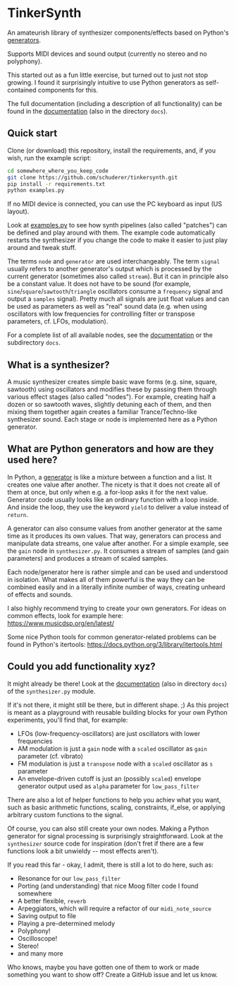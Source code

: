 # TinkerSynth

An amateurish library of synthesizer components/effects based on Python's [generators](https://wiki.python.org/moin/Generators).

Supports MIDI devices and sound output (currently no stereo and no polyphony).

This started out as a fun little exercise, but turned out to just not stop growing.
I found it surprisingly intuitive to use Python generators as self-contained components for this.

The full documentation (including a description of all functionality) can be found in
the [documentation](https://schuderer.github.io/tinkersynth/) (also in the directory `docs`).

## Quick start

Clone (or download) this repository, install the requirements,
and, if you wish, run the example script:

```bash
cd somewhere_where_you_keep_code
git clone https://github.com/schuderer/tinkersynth.git
pip install -r requirements.txt
python examples.py
```

If no MIDI device is connected, you can use the PC keyboard as input (US layout).

Look at [examples.py](https://schuderer.github.io/tinkersynth/examples.html) to see how synth pipelines (also called "patches") can be defined and play around with
them. The example code automatically restarts the synthesizer if you change the code
to make it easier to just play around and tweak stuff.

The terms `node` and `generator` are used interchangeably. The term `signal` usually refers
to another generator's output which is processed by the current generator (sometimes also called `stream`).
But it can in principle also be a constant value. It does not have to be sound
(for example, `sine`/`square`/`sawtooth`/`triangle` oscillators consume a `frequency` signal
and output a `samples` signal). Pretty much all signals are just float values and
can be used as parameters as well as "real" sound data (e.g. when using 
oscillators with low frequencies for controlling filter or transpose parameters, 
cf. LFOs, modulation).

For a complete list of all available nodes, see the [documentation](https://schuderer.github.io/tinkersynth/)
or the subdirectory `docs`.

## What is a synthesizer?

A music synthesizer creates simple basic wave forms (e.g. sine, square, sawtooth)
using oscillators and modifies these by passing them through various effect stages
(also called "nodes"). For example, creating half a dozen or so sawtooth waves,
slightly detuning each of them, and then mixing them together again creates a
familiar Trance/Techno-like synthesizer sound. Each stage or node is implemented
here as a Python generator.

## What are Python generators and how are they used here?

In Python, a [generator](https://wiki.python.org/moin/Generators) is like a mixture between a function and a list. It creates
one value after another. The nicety is that it does not create all of them at once,
but only when e.g. a for-loop asks it for the next value. Generator code usually looks
like an ordinary function with a loop inside. And inside the loop, they use the keyword
`yield` to deliver a value instead of `return`.

A generator can also consume values from another generator at the same time as it
produces its own values. That way, generators can process and manipulate data streams,
one value after another. For a simple example, see the `gain` node in `synthesizer.py`.
It consumes a stream of samples (and gain parameters) and produces a stream of scaled
samples.

Each node/generator here is rather simple and can be used and understood in
isolation. What makes all of them powerful is the way they can be combined easily and
in a literally infinite number of ways, creating unheard of effects and sounds.

I also highly recommend trying to create your own generators. For ideas on common effects,
look for example here: https://www.musicdsp.org/en/latest/

Some nice Python tools for common generator-related problems can be found
in Python's itertools: https://docs.python.org/3/library/itertools.html

## Could you add functionality xyz?

It might already be there! Look at the [documentation](https://schuderer.github.io/tinkersynth/) (also in directory `docs`)
of the `synthesizer.py` module.

If it's not there, it might still be there, but in different shape. ;) As this project is meant as a playground 
with reusable building blocks
for your own Python experiments, you'll find that, for example:
 - LFOs (low-frequency-oscillators) are just oscillators with lower frequencies
 - AM modulation is just a `gain` node with a `scaled` oscillator as `gain` parameter (cf. vibrato)
 - FM modulation is just a `transpose` node with a `scaled` oscillator as `s` parameter
 - An envelope-driven cutoff is just an (possibly `scaled`) envelope generator output used as `alpha` parameter for `low_pass_filter`

There are also a lot of helper functions to help you achiev what you want,
such as basic arithmetic functions, scaling, constraints, if_else, or applying
arbitrary custom functions to the signal.

Of course, you can also still create your own nodes. Making a Python generator for
signal processing is surprisingly straightforward. Look at the `synthesizer` source code
for inspiration (don't fret if there are a few functions look a bit unwieldy -- most effects aren't).

If you read this far - okay, I admit, there is still a lot to do here, such as:
 - Resonance for our `low_pass_filter`
 - Porting (and understanding) that nice Moog filter code I found somewhere
 - A better flexible, `reverb`
 - Arpeggiators, which will require a refactor of our `midi_note_source`
 - Saving output to file
 - Playing a pre-determined melody
 - Polyphony!
 - Oscilloscope!
 - Stereo!
 - and many more

Who knows, maybe you have gotten one of them to work or made something you want to show off?
Create a GitHub issue and let us know.
